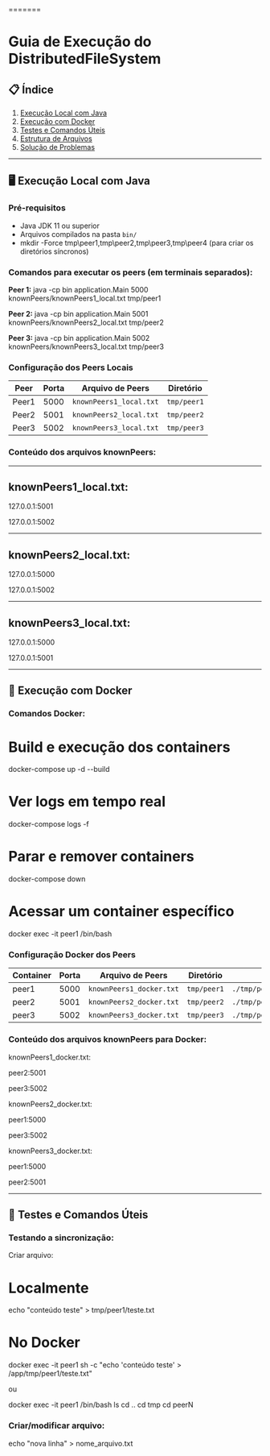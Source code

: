 =======
# Guia de Execução do DistributedFileSystem

## 📋 Índice
1. [Execução Local com Java](#execução-local-com-java)
2. [Execução com Docker](#execução-com-docker)
3. [Testes e Comandos Úteis](#testes-e-comandos-úteis)
4. [Estrutura de Arquivos](#estrutura-de-arquivos)
5. [Solução de Problemas](#solução-de-problemas)

---

## 🖥️ Execução Local com Java

### Pré-requisitos
- Java JDK 11 ou superior
- Arquivos compilados na pasta `bin/`
- mkdir -Force tmp\peer1,tmp\peer2,tmp\peer3,tmp\peer4 (para criar os diretórios síncronos)
### Comandos para executar os peers (em terminais separados):

**Peer 1:**
java -cp bin application.Main 5000 knownPeers/knownPeers1_local.txt tmp/peer1

**Peer 2:**
java -cp bin application.Main 5001 knownPeers/knownPeers2_local.txt tmp/peer2

**Peer 3:**
java -cp bin application.Main 5002 knownPeers/knownPeers3_local.txt tmp/peer3

### Configuração dos Peers Locais

| Peer | Porta | Arquivo de Peers | Diretório |
| --- | --- | --- | --- |
| Peer1 | 5000 | `knownPeers1_local.txt` | `tmp/peer1` |
| Peer2 | 5001 | `knownPeers2_local.txt` | `tmp/peer2` |
| Peer3 | 5002 | `knownPeers3_local.txt` | `tmp/peer3` |

### Conteúdo dos arquivos knownPeers:
***
knownPeers1_local.txt:
---

127.0.0.1:5001

127.0.0.1:5002

***
knownPeers2_local.txt:
---


127.0.0.1:5000

127.0.0.1:5002

***
knownPeers3_local.txt:
---

127.0.0.1:5000

127.0.0.1:5001

* * * * *

🐳 Execução com Docker
----------------------

### Comandos Docker:

# Build e execução dos containers
docker-compose up -d --build

# Ver logs em tempo real
docker-compose logs -f

# Parar e remover containers
docker-compose down

# Acessar um container específico
docker exec -it peer1 /bin/bash

### Configuração Docker dos Peers

| Container | Porta | Arquivo de Peers | Diretório | Volume |
| --- | --- | --- | --- | --- |
| peer1 | 5000 | `knownPeers1_docker.txt` | `tmp/peer1` | `./tmp/peer1:/app/tmp/peer1` |
| peer2 | 5001 | `knownPeers2_docker.txt` | `tmp/peer2` | `./tmp/peer2:/app/tmp/peer2` |
| peer3 | 5002 | `knownPeers3_docker.txt` | `tmp/peer3` | `./tmp/peer3:/app/tmp/peer3` |

### Conteúdo dos arquivos knownPeers para Docker:

knownPeers1_docker.txt:

peer2:5001

peer3:5002


knownPeers2_docker.txt:

peer1:5000

peer3:5002


knownPeers3_docker.txt:

peer1:5000

peer2:5001

* * * * *

🧪 Testes e Comandos Úteis
--------------------------

### Testando a sincronização:

Criar arquivo:

# Localmente
echo "conteúdo teste" > tmp/peer1/teste.txt

# No Docker
docker exec -it peer1 sh -c "echo 'conteúdo teste' > /app/tmp/peer1/teste.txt"

ou

docker exec -it peer1 /bin/bash
ls
cd ..
cd tmp
cd peerN

### Criar/modificar arquivo:

echo "nova linha" > nome_arquivo.txt


